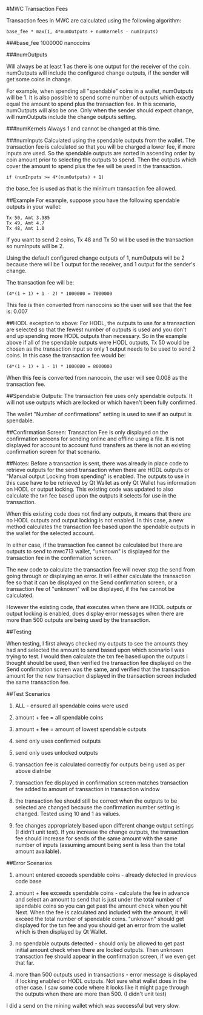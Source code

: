 
#MWC Transaction Fees

Transaction fees in MWC are calculated using the following algorithm:

    base_fee * max(1, 4*numOutputs + numKernels - numInputs)


###base_fee
    1000000 nanocoins

###numOutputs

Will always be at least 1 as there is one output for the receiver of the coin.
numOutputs will include the configured change outputs, if the sender will get some coins in change.

For example, when spending all "spendable" coins in a wallet, numOutputs will be 1. It is also possible to spend some number of outputs which exactly equal the amount to spend plus the transaction fee. In this scenario, numOutputs will also be one. Only when the sender should expect change, will numOutputs include the change outputs setting.

###numKernels
Always 1 and cannot be changed at this time.

###numInputs
Calculated using the spendable outputs from the wallet. The transaction fee is calculated so that you will be charged a lower fee, if more inputs are used. So the spendable outputs are sorted in ascending order by coin amount prior to selecting the outputs to spend. Then the outputs which cover the amount to spend plus the fee will be used in the transaction.

    if (numInputs >= 4*(numOutputs) + 1)

the base_fee is used as that is the minimum transaction fee allowed.


##Example
For example, suppose yoou have the following spendable outputs in your wallet:

    Tx 50, Amt 3.985
    Tx 49, Amt 4.7
    Tx 48, Amt 1.0

If you want to send 2 coins, Tx 48 and Tx 50 will be used in the transaction so numInputs will be 2.

Using the default configured change outputs of 1, numOutputs will be 2 because there will be 1 output for the receiver, and 1 output for the sender's change.

The transaction fee will be:

    (4*(1 + 1) + 1 - 2) * 1000000 = 7000000


This fee is then converted from nanocoins so the user will see that the fee is: 0.007

##HODL exception to above:
For HODL, the outputs to use for a transaction are selected so that the fewest number of outputs is used and you don't end up spending more HODL outputs than necessary. So in the example above if all of the spendable outputs were HODL outputs, Tx 50 would be chosen as the transaction input so only 1 output needs to be used to send 2 coins. In this case the transaction fee would be:

    (4*(1 + 1) + 1 - 1) * 1000000 = 8000000


When this fee is converted from nanocoin, the user will see 0.008 as the transaction fee.

##Spendable Outputs:
The transaction fee uses only spendable outputs. It will not use outputs which are locked or which haven't been fully confirmed.

The wallet "Number of confirmations" setting is used to see if an output is spendable.

##Confirmation Screen:
Transaction Fee is only displayed on the confirmation screens for sending online and offline using a file. It is not displayed for account to account fund transfers as there is not an existing confirmation screen for that scenario.

##Notes:
Before a transaction is sent, there was already in place code to retrieve outputs for the send transaction when there are HODL outputs or "Manual output Locking from spending" is enabled. The outputs to use in this case have to be retrieved by Qt Wallet as only Qt Wallet has information on HODL or output locking. This existing code was updated to also calculate the txn fee based upon the outputs it selects for use in the transaction.

When this existing code does not find any outputs, it means that there are no HODL outputs and output locking is not enabled. In this case, a new method calculates the transaction fee based upon the spendable outputs in the wallet for the selected account.

In either case, if the transaction fee cannot be calculated but there are outputs to send to mwc713 wallet, "unknown" is displayed for the transaction fee in the confirmation screen.

The new code to calculate the transaction fee will never stop the send from going through or displaying an error. It will either calculate the transaction fee so that it can be displayed on the Send confirmation screen, or a transaction fee of "unknown" will be displayed, if the fee cannot be calculated.

However the existing code, that executes when there are HODL outputs or output locking is enabled, does display error messages when there are more than 500 outputs are being used by the transaction.

##Testing

When testing, I first always checked my outputs to see the amounts they had and selected the amount to send based upon which scenario I was trying to test. I would then calculate the txn fee based upon the outputs I thought should be used, then verified the transaction fee displayed on the Send confirmation screen was the same, and verified that the transaction amount for the new transaction displayed in the transaction screen included the same transaction fee.

##Test Scenarios

1. ALL - ensured all spendable coins were used

1. amount + fee = all spendable coins

1. amount + fee = amount of lowest spendable outputs

1. send only uses confirmed outputs

1. send only uses unlocked outputs

1. transaction fee is calculated correctly for outputs being used as per above diatribe

1. transaction fee displayed in confirmation screen matches transaction fee added to amount of transaction in transaction window

1. the transaction fee should still be correct when the outputs to be selected are changed because the confirmation number setting is changed. Tested using 10 and 1 as values.

1. fee changes appropriately based upon different change output settings (I didn't unit test). If you increase the change outputs, the transaction fee should increase for sends of the same amount with the same number of inputs (assuming amount being sent is less than the total amount available). 

##Error Scenarios

1. amount entered exceeds spendable coins - already detected in previous code base

1. amount + fee exceeds spendable coins - calculate the fee in advance and select an amount to send that is just under the total number of spendable coins so you can get past the amount check when you hit Next. When the fee is calculated and included with the amount, it will exceed the total number of spendable coins. "unknown" should get displayed for the txn fee and you should get an error from the wallet which is then displayed by Qt Wallet.

1. no spendable outputs detected - should only be allowed to get past initial amount check when there are locked outputs. Then unknown transaction fee should appear in the confirmation screen, if we even get that far.

1. more than 500 outputs used in transactions - error message is displayed if locking enabled or HODL outputs. Not sure what wallet does in the other case. I saw some code where it looks like it might page through the outputs when there are more than 500. (I didn't unit test)


I did a send on the mining wallet which was successful but very slow.


